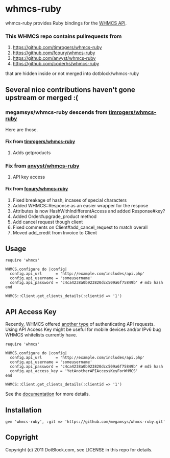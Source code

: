 # whmcs-ruby

whmcs-ruby provides Ruby bindings for the [WHMCS API](http://wiki.whmcs.com/API:Functions).

### This WHMCS repo contains pullrequests from

1. https://github.com/timrogers/whmcs-ruby
2. https://github.com/fcoury/whmcs-ruby
3. https://github.com/anvyst/whmcs-ruby
4. https://github.com/coderhs/whmcs-ruby

that are hidden inside or not merged into dotblock/whmcs-ruby

## Several nice contributions haven't gone upstream or merged :(

### megamsys/whmcs-ruby descends from [timrogers/whmcs-ruby](https://github.com/timrogers/whmcs-ruby)

Here are those.

#### Fix from [timrogers/whmcs-ruby](https://github.com/timrogers/whmcs-ruby/commit/4e5406158ebbcdfdd505aa485822be80930cadfd)
1. Adds getproducts


### Fix from [anvyst/whmcs-ruby](https://github.com/anvyst/whmcs-ruby)
1. API key access

#### Fix from [fcoury/whmcs-ruby](https://github.com/dotblock/whmcs-ruby/compare/master...fcoury:master)
1. Fixed breakage of hash, incases of special characters
2. Added WHMCS::Response as an easier wrapper for the respose
3. Attributes is now HashWithIndifferentAccess and added Response#key? 
4. Added Order#upgrade_product method
5. Add cancel request though client
6. Fixed comments on Client#add_cancel_request to match overall
7. Moved add_credit from Invoice to Client


## Usage

    require 'whmcs'

    WHMCS.configure do |config|
      config.api_url      = 'http://example.com/includes/api.php'
      config.api_username = 'someusername'
      config.api_password = 'c4ca4238a0b923820dcc509a6f75849b' # md5 hash
    end

    WHMCS::Client.get_clients_details(:clientid => '1')

## API Access Key

Recently, WHMCS offered [another type](http://docs.whmcs.com/API:Access_Keys) of authenticating API requests.
Using API Access Key might be useful for mobile devices and/or IPv6 bug WHMCS whitelists currently have.

	require 'whmcs'

    WHMCS.configure do |config|
      config.api_url      = 'http://example.com/includes/api.php'
      config.api_username = 'someusername'
      config.api_password = 'c4ca4238a0b923820dcc509a6f75849b' # md5 hash
	  config.api_access_key = 'YetAnotherAPIAccessKeyForWHMCS'
    end

    WHMCS::Client.get_clients_details(:clientid => '1')


See the [documentation](http://dotblock.github.com/whmcs-ruby/) for more
details.


## Installation
	
    gem 'whmcs-ruby', :git => 'https://github.com/megamsys/whmcs-ruby.git'


## Copyright

Copyright (c) 2011 DotBlock.com, see LICENSE in this repo for details.
